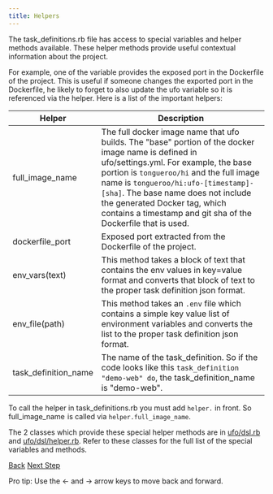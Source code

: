 ```yaml
---
title: Helpers
---
```


The task\_definitions.rb file has access to special variables and helper methods available. These helper methods provide useful contextual information about the project.

For example, one of the variable provides the exposed port in the Dockerfile of the project. This is useful if someone changes the exported port in the Dockerfile, he likely to forget to also update the ufo variable so it is referenced via the helper. Here is a list of the important helpers:

Helper  | Description
------------- | -------------
full\_image\_name | The full docker image name that ufo builds. The "base" portion of the docker image name is defined in ufo/settings.yml. For example, the base portion is `tongueroo/hi` and the full image name is `tongueroo/hi:ufo-[timestamp]-[sha]`. The base name does not include the generated Docker tag, which contains a timestamp and git sha of the Dockerfile that is used.
dockerfile\_port | Exposed port extracted from the Dockerfile of the project. 
env_vars(text) | This method takes a block of text that contains the env values in key=value format and converts that block of text to the proper task definition json format.
env_file(path) | This method takes an `.env` file which contains a simple key value list of environment variables and converts the list to the proper task definition json format.
task_definition_name | The name of the task_definition.  So if the code looks like this `task_definition "demo-web" do`, the task_definition_name is "demo-web".

To call the helper in task_definitions.rb you must add `helper.` in front.  So full\_image\_name  is called via `helper.full_image_name`.

The 2 classes which provide these special helper methods are in [ufo/dsl.rb](https://github.com/tongueroo/ufo/blob/master/lib/ufo/dsl.rb) and [ufo/dsl/helper.rb](https://github.com/tongueroo/ufo/blob/master/lib/ufo/dsl/helper.rb). Refer to these classes for the full list of the special variables and methods.

<a id="prev" class="btn btn-basic" href="{% link _docs/variables.md %}">Back</a>
<a id="next" class="btn btn-primary" href="{% link _docs/conventions.md %}">Next Step</a>
<p class="keyboard-tip">Pro tip: Use the <- and -> arrow keys to move back and forward.</p>
